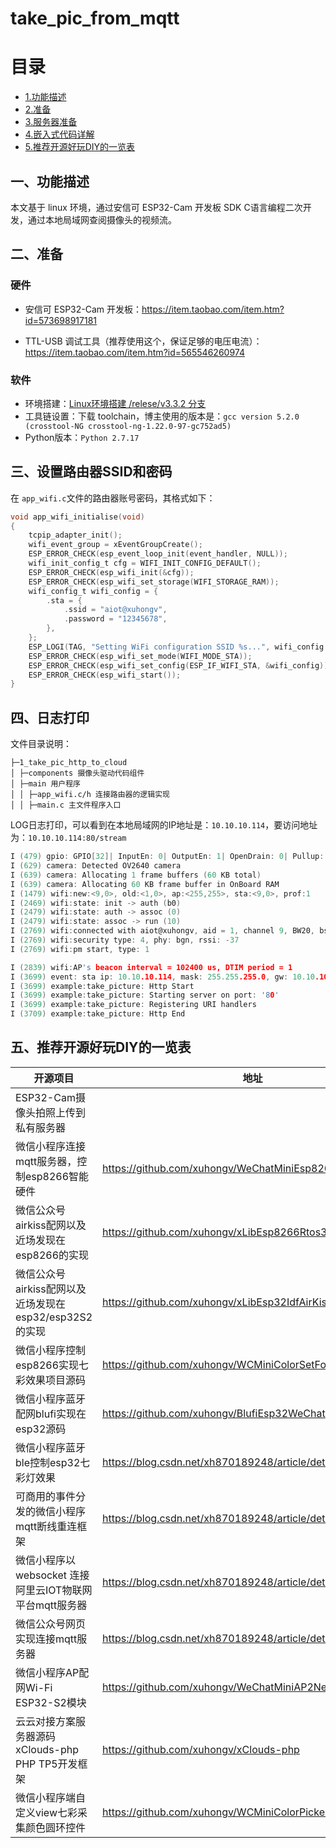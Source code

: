 # take_pic_from_mqtt

# 目录

- [1.功能描述](#Funtion)  
- [2.准备](#hardwareprepare)  
- [3.服务器准备](#clouds)  
- [4.嵌入式代码详解](#device)  
- [5.推荐开源好玩DIY的一览表](#other)  

## <span id = "Funtion">一、功能描述</span>

本文基于 linux 环境，通过安信可 ESP32-Cam 开发板 SDK C语言编程二次开发，通过本地局域网查阅摄像头的视频流。

## <span id = "Introduction">二、准备</span>

### 硬件

- 安信可 ESP32-Cam 开发板：https://item.taobao.com/item.htm?id=573698917181

- TTL-USB 调试工具（推荐使用这个，保证足够的电压电流）：https://item.taobao.com/item.htm?id=565546260974

### 软件

- 环境搭建：[Linux环境搭建 /relese/v3.3.2 分支](https://docs.espressif.com/projects/esp-idf/zh_CN/v3.3.2/get-started/linux-setup.html)
- 工具链设置：下载 toolchain，博主使用的版本是：```gcc version 5.2.0 (crosstool-NG crosstool-ng-1.22.0-97-gc752ad5)```
- Python版本：`Python 2.7.17`

## <span id = "clouds">三、设置路由器SSID和密码

在 `app_wifi.c`文件的路由器账号密码，其格式如下：

```c
void app_wifi_initialise(void)
{
    tcpip_adapter_init();
    wifi_event_group = xEventGroupCreate();
    ESP_ERROR_CHECK(esp_event_loop_init(event_handler, NULL));
    wifi_init_config_t cfg = WIFI_INIT_CONFIG_DEFAULT();
    ESP_ERROR_CHECK(esp_wifi_init(&cfg));
    ESP_ERROR_CHECK(esp_wifi_set_storage(WIFI_STORAGE_RAM));
    wifi_config_t wifi_config = {
        .sta = {
            .ssid = "aiot@xuhongv",
            .password = "12345678",
        },
    };
    ESP_LOGI(TAG, "Setting WiFi configuration SSID %s...", wifi_config.sta.ssid);
    ESP_ERROR_CHECK(esp_wifi_set_mode(WIFI_MODE_STA));
    ESP_ERROR_CHECK(esp_wifi_set_config(ESP_IF_WIFI_STA, &wifi_config));
    ESP_ERROR_CHECK(esp_wifi_start());
}
```

## <span id = "device">四、日志打印

文件目录说明：

```
├─1_take_pic_http_to_cloud 
│ ├─components 摄像头驱动代码组件
│ ├─main 用户程序
│ │ ├─app_wifi.c/h 连接路由器的逻辑实现
│ │ ├─main.c 主文件程序入口
```

LOG日志打印，可以看到在本地局域网的IP地址是：`10.10.10.114`，要访问地址为：`10.10.10.114:80/stream`

```c
I (479) gpio: GPIO[32]| InputEn: 0| OutputEn: 1| OpenDrain: 0| Pullup: 0| Pulldown: 0| Intr:0 
I (629) camera: Detected OV2640 camera
I (639) camera: Allocating 1 frame buffers (60 KB total)
I (639) camera: Allocating 60 KB frame buffer in OnBoard RAM
I (1479) wifi:new:<9,0>, old:<1,0>, ap:<255,255>, sta:<9,0>, prof:1
I (2469) wifi:state: init -> auth (b0)
I (2479) wifi:state: auth -> assoc (0)
I (2479) wifi:state: assoc -> run (10)
I (2769) wifi:connected with aiot@xuhongv, aid = 1, channel 9, BW20, bssid = d8:c8:e9:05:c4:d8
I (2769) wifi:security type: 4, phy: bgn, rssi: -37
I (2769) wifi:pm start, type: 1

I (2839) wifi:AP's beacon interval = 102400 us, DTIM period = 1
I (3699) event: sta ip: 10.10.10.114, mask: 255.255.255.0, gw: 10.10.10.1
I (3699) example:take_picture: Http Start
I (3699) example:take_picture: Starting server on port: '80'
I (3699) example:take_picture: Registering URI handlers
I (3709) example:take_picture: Http End
```

## <span id = "device">五、推荐开源好玩DIY的一览表

| 开源项目                                                 | 地址                                                        | 开源时间   |
| -------------------------------------------------------- | ----------------------------------------------------------- | ---------- |
| ESP32-Cam摄像头拍照上传到私有服务器                      |                                                             | 2020.12.30 |
| 微信小程序连接mqtt服务器，控制esp8266智能硬件            | https://github.com/xuhongv/WeChatMiniEsp8266                | 2018.11    |
| 微信公众号airkiss配网以及近场发现在esp8266的实现         | https://github.com/xuhongv/xLibEsp8266Rtos3.1AirKiss        | 2019.3     |
| 微信公众号airkiss配网以及近场发现在esp32/esp32S2的实现   | https://github.com/xuhongv/xLibEsp32IdfAirKiss              | 2019.9     |
| 微信小程序控制esp8266实现七彩效果项目源码                | https://github.com/xuhongv/WCMiniColorSetForEsp8266         | 2019.9     |
| 微信小程序蓝牙配网blufi实现在esp32源码                   | https://github.com/xuhongv/BlufiEsp32WeChat                 | 2019.11    |
| 微信小程序蓝牙ble控制esp32七彩灯效果                     | https://blog.csdn.net/xh870189248/article/details/101849759 | 2019.10    |
| 可商用的事件分发的微信小程序mqtt断线重连框架             | https://blog.csdn.net/xh870189248/article/details/88718302  | 2019.2     |
| 微信小程序以 websocket 连接阿里云IOT物联网平台mqtt服务器 | https://blog.csdn.net/xh870189248/article/details/91490697  | 2019.6     |
| 微信公众号网页实现连接mqtt服务器                         | https://blog.csdn.net/xh870189248/article/details/100738444 | 2019.9     |
| 微信小程序AP配网Wi-Fi ESP32-S2模块                       | https://github.com/xuhongv/WeChatMiniAP2Net                 | 2020.9.21  |
| 云云对接方案服务器源码 xClouds-php PHP TP5开发框架       | https://github.com/xuhongv/xClouds-php                      | 2020.8.4   |
| 微信小程序端自定义view七彩采集颜色圆环控件               | https://github.com/xuhongv/WCMiniColorPicker                | 2019.12.04 |